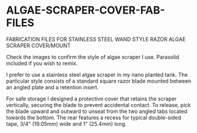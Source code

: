 # ALGAE-SCRAPER-COVER-FAB-FILES
FABRICATION FILES FOR STAINLESS STEEL WAND STYLE RAZOR ALGAE SCRAPER COVER/MOUNT


Check the images to confirm the style of algae scraper I use. Parasolid included if you wish to remix.

I prefer to use a stainless steel algae scraper in my nano planted tank. The particular style consists of a standard 
square razor blade mounted between an angled plate and a retention insert.

For safe storage I designed a protective cover that retains the scraper vertically, securing the blade to prevent 
accidental contact. To release, pick the blade upward and outward to unseat from the two angled tabs located 
towards the bottom. The rear features a recess for typical double-sided tape, 3/4" (19.05mm) wide and 1" (25.4mm) long.

